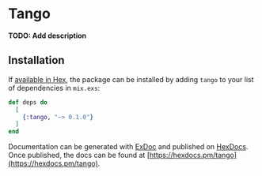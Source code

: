 # Tango

**TODO: Add description**

## Installation

If [available in Hex](https://hex.pm/docs/publish), the package can be installed
by adding `tango` to your list of dependencies in `mix.exs`:

```elixir
def deps do
  [
    {:tango, "~> 0.1.0"}
  ]
end
```

Documentation can be generated with [ExDoc](https://github.com/elixir-lang/ex_doc)
and published on [HexDocs](https://hexdocs.pm). Once published, the docs can
be found at [https://hexdocs.pm/tango](https://hexdocs.pm/tango).

